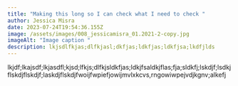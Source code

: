 ```yaml
---
title: "Making this long so I can check what I need to check "
author: Jessica Misra
date: 2023-07-24T19:54:36.155Z
image: /assets/images/008_jessicamisra_01.2021-2-copy.jpg
imageAlt: "Image caption "
description: lkjsdlfkjas;dlfkjasl;dkfjas;ldkfjas;ldkfjsa;lkdfjlds
---
```

lkjdf;lkajsdf;lkjasdfl;kjsd;lfkjs;dlfkjsldkfjas;ldkjfsaldkjflas;fja;sldkfj;lskdjf;lsdkjflskdjflskdjf;laskdjflskdjfwoijfwpiefjowijmvlxkcvs,rngowiwpejvdjkgnv;alkefj